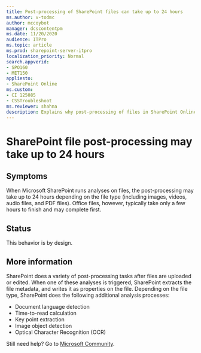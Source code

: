 ```yaml
---
title: Post-processing of SharePoint files can take up to 24 hours
ms.author: v-todmc
author: mccoybot
manager: dcscontentpm
ms.date: 11/20/2020
audience: ITPro
ms.topic: article
ms.prod: sharepoint-server-itpro
localization_priority: Normal
search.appverid:
- SPO160
- MET150
appliesto:
- SharePoint Online
ms.custom: 
- CI 125085
- CSSTroubleshoot 
ms.reviewer: shahna
description: Explains why post-processing of files in SharePoint Online can take up to 24 hours to complete.
---
```


# SharePoint file post-processing may take up to 24 hours

## Symptoms

When Microsoft SharePoint runs analyses on files, the post-processing may take up to 24 hours depending on the file type (including images, videos, audio files, and PDF files). Office files, however, typically take only a few hours to finish and may complete first.

## Status

This behavior is by design.

## More information

SharePoint does a variety of post-processing tasks after files are uploaded or edited. When one of these analyses is triggered, SharePoint extracts the file metadata, and writes it as properties on the file. Depending on the file type, SharePoint does the following additional analysis processes:

- Document language detection
- Time-to-read calculation
- Key point extraction
- Image object detection
- Optical Character Recognition (OCR) 



Still need help? Go to [Microsoft Community](https://answers.microsoft.com/).